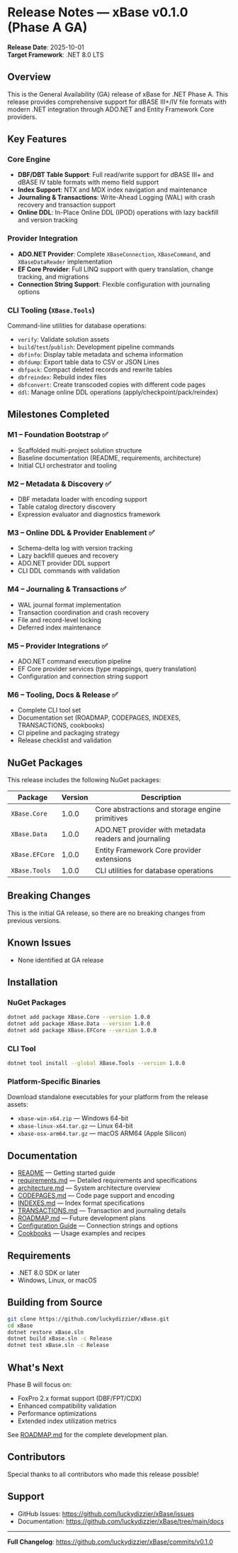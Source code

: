 # Release Notes — xBase v0.1.0 (Phase A GA)

**Release Date**: 2025-10-01  
**Target Framework**: .NET 8.0 LTS

## Overview

This is the General Availability (GA) release of xBase for .NET Phase A. This release provides comprehensive support for dBASE III+/IV file formats with modern .NET integration through ADO.NET and Entity Framework Core providers.

## Key Features

### Core Engine
- **DBF/DBT Table Support**: Full read/write support for dBASE III+ and dBASE IV table formats with memo field support
- **Index Support**: NTX and MDX index navigation and maintenance
- **Journaling & Transactions**: Write-Ahead Logging (WAL) with crash recovery and transaction support
- **Online DDL**: In-Place Online DDL (IPOD) operations with lazy backfill and version tracking

### Provider Integration
- **ADO.NET Provider**: Complete `XBaseConnection`, `XBaseCommand`, and `XBaseDataReader` implementation
- **EF Core Provider**: Full LINQ support with query translation, change tracking, and migrations
- **Connection String Support**: Flexible configuration with journaling options

### CLI Tooling (`XBase.Tools`)
Command-line utilities for database operations:
- `verify`: Validate solution assets
- `build`/`test`/`publish`: Development pipeline commands
- `dbfinfo`: Display table metadata and schema information
- `dbfdump`: Export table data to CSV or JSON Lines
- `dbfpack`: Compact deleted records and rewrite tables
- `dbfreindex`: Rebuild index files
- `dbfconvert`: Create transcoded copies with different code pages
- `ddl`: Manage online DDL operations (apply/checkpoint/pack/reindex)

## Milestones Completed

### M1 – Foundation Bootstrap ✅
- Scaffolded multi-project solution structure
- Baseline documentation (README, requirements, architecture)
- Initial CLI orchestrator and tooling

### M2 – Metadata & Discovery ✅
- DBF metadata loader with encoding support
- Table catalog directory discovery
- Expression evaluator and diagnostics framework

### M3 – Online DDL & Provider Enablement ✅
- Schema-delta log with version tracking
- Lazy backfill queues and recovery
- ADO.NET provider DDL support
- CLI DDL commands with validation

### M4 – Journaling & Transactions ✅
- WAL journal format implementation
- Transaction coordination and crash recovery
- File and record-level locking
- Deferred index maintenance

### M5 – Provider Integrations ✅
- ADO.NET command execution pipeline
- EF Core provider services (type mappings, query translation)
- Configuration and connection string support

### M6 – Tooling, Docs & Release ✅
- Complete CLI tool set
- Documentation set (ROADMAP, CODEPAGES, INDEXES, TRANSACTIONS, cookbooks)
- CI pipeline and packaging strategy
- Release checklist and validation

## NuGet Packages

This release includes the following NuGet packages:

| Package | Version | Description |
|---------|---------|-------------|
| `XBase.Core` | 1.0.0 | Core abstractions and storage engine primitives |
| `XBase.Data` | 1.0.0 | ADO.NET provider with metadata readers and journaling |
| `XBase.EFCore` | 1.0.0 | Entity Framework Core provider extensions |
| `XBase.Tools` | 1.0.0 | CLI utilities for database operations |

## Breaking Changes

This is the initial GA release, so there are no breaking changes from previous versions.

## Known Issues

- None identified at GA release

## Installation

### NuGet Packages
```bash
dotnet add package XBase.Core --version 1.0.0
dotnet add package XBase.Data --version 1.0.0
dotnet add package XBase.EFCore --version 1.0.0
```

### CLI Tool
```bash
dotnet tool install --global XBase.Tools --version 1.0.0
```

### Platform-Specific Binaries
Download standalone executables for your platform from the release assets:
- `xbase-win-x64.zip` — Windows 64-bit
- `xbase-linux-x64.tar.gz` — Linux 64-bit
- `xbase-osx-arm64.tar.gz` — macOS ARM64 (Apple Silicon)

## Documentation

- [README](../../README.md) — Getting started guide
- [requirements.md](../../requirements.md) — Detailed requirements and specifications
- [architecture.md](../../architecture.md) — System architecture overview
- [CODEPAGES.md](../../CODEPAGES.md) — Code page support and encoding
- [INDEXES.md](../../INDEXES.md) — Index format specifications
- [TRANSACTIONS.md](../../TRANSACTIONS.md) — Transaction and journaling details
- [ROADMAP.md](../../ROADMAP.md) — Future development plans
- [Configuration Guide](../configuration.md) — Connection strings and options
- [Cookbooks](../cookbooks/) — Usage examples and recipes

## Requirements

- .NET 8.0 SDK or later
- Windows, Linux, or macOS

## Building from Source

```bash
git clone https://github.com/luckydizzier/xBase.git
cd xBase
dotnet restore xBase.sln
dotnet build xBase.sln -c Release
dotnet test xBase.sln -c Release
```

## What's Next

Phase B will focus on:
- FoxPro 2.x format support (DBF/FPT/CDX)
- Enhanced compatibility validation
- Performance optimizations
- Extended index utilization metrics

See [ROADMAP.md](../../ROADMAP.md) for the complete development plan.

## Contributors

Special thanks to all contributors who made this release possible!

## Support

- GitHub Issues: https://github.com/luckydizzier/xBase/issues
- Documentation: https://github.com/luckydizzier/xBase/tree/main/docs

---

**Full Changelog**: https://github.com/luckydizzier/xBase/commits/v0.1.0
